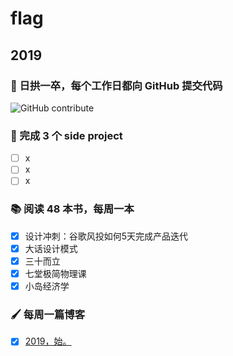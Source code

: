 # flag

## 2019

### 🐣 日拱一卒，每个工作日都向 GitHub 提交代码

![GitHub contribute](https://ghchart.rshah.org/futantan)


### 🎯 完成 3 个 side project
- [ ] x
- [ ] x
- [ ] x

### 📚 阅读 48 本书，每周一本
- [x] 设计冲刺：谷歌风投如何5天完成产品迭代
- [x] 大话设计模式
- [x] 三十而立
- [x] 七堂极简物理课
- [x] 小岛经济学

### 🖌 每周一篇博客
- [x] [2019，始。](http://www.futantan.com/2019/01/01/2019-begins/)

